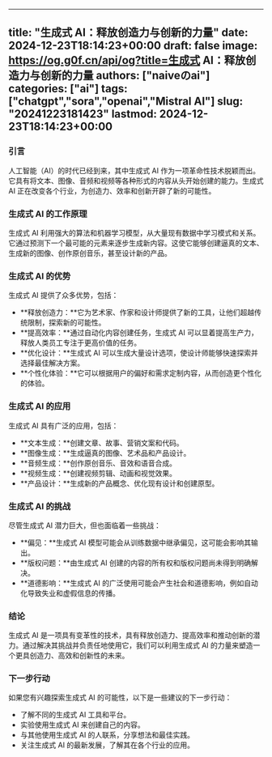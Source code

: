 
---
title: "生成式 AI：释放创造力与创新的力量"
date: 2024-12-23T18:14:23+00:00
draft: false
image: https://og.g0f.cn/api/og?title=生成式 AI：释放创造力与创新的力量
authors: ["naiveのai"]
categories: ["ai"]
tags: ["chatgpt","sora","openai","Mistral AI"]
slug: "20241223181423"
lastmod: 2024-12-23T18:14:23+00:00
---
### 引言

人工智能（AI）的时代已经到来，其中生成式 AI 作为一项革命性技术脱颖而出。它具有将文本、图像、音频和视频等各种形式的内容从头开始创建的能力。生成式 AI 正在改变各个行业，为创造力、效率和创新开辟了新的可能性。

### 生成式 AI 的工作原理

生成式 AI 利用强大的算法和机器学习模型，从大量现有数据中学习模式和关系。它通过预测下一个最可能的元素来逐步生成新内容。这使它能够创建逼真的文本、生成新的图像、创作原创音乐，甚至设计新的产品。

### 生成式 AI 的优势

生成式 AI 提供了众多优势，包括：

* **释放创造力：**它为艺术家、作家和设计师提供了新的工具，让他们超越传统限制，探索新的可能性。
* **提高效率：**通过自动化内容创建任务，生成式 AI 可以显着提高生产力，释放人类员工专注于更高价值的任务。
* **优化设计：**生成式 AI 可以生成大量设计选项，使设计师能够快速探索并选择最佳解决方案。
* **个性化体验：**它可以根据用户的偏好和需求定制内容，从而创造更个性化的体验。

### 生成式 AI 的应用

生成式 AI 具有广泛的应用，包括：

* **文本生成：**创建文章、故事、营销文案和代码。
* **图像生成：**生成逼真的图像、艺术品和产品设计。
* **音频生成：**创作原创音乐、音效和语音合成。
* **视频生成：**创建视频剪辑、动画和视觉效果。
* **产品设计：**生成新的产品概念、优化现有设计和创建原型。

### 生成式 AI 的挑战

尽管生成式 AI 潜力巨大，但也面临着一些挑战：

* **偏见：**生成式 AI 模型可能会从训练数据中继承偏见，这可能会影响其输出。
* **版权问题：**由生成式 AI 创建的内容的所有权和版权问题尚未得到明确解决。
* **道德影响：**生成式 AI 的广泛使用可能会产生社会和道德影响，例如自动化导致失业和虚假信息的传播。

### 结论

生成式 AI 是一项具有变革性的技术，具有释放创造力、提高效率和推动创新的潜力。通过解决其挑战并负责任地使用它，我们可以利用生成式 AI 的力量来塑造一个更具创造力、高效和创新性的未来。

### 下一步行动

如果您有兴趣探索生成式 AI 的可能性，以下是一些建议的下一步行动：

* 了解不同的生成式 AI 工具和平台。
* 实验使用生成式 AI 来创建自己的内容。
* 与其他使用生成式 AI 的人联系，分享想法和最佳实践。
* 关注生成式 AI 的最新发展，了解其在各个行业的应用。